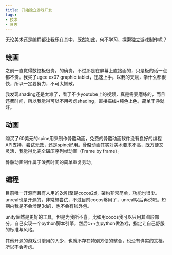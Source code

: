 ```yaml
---
title: 开始独立游戏开发
tags:
- 技术
- 日志
---
```


无论美术还是编程都让我乐在其中，既然如此，何不学习、探索独立游戏制作呢？

<!--more-->


## 绘画
之前一直觉得数控板很贵，的确贵，不过那是在屏幕上直接画的，只是板的话一点都不贵。我买了ugee ex07 graphic tablet，迅速上手。以我的天赋，学什么都很快，所以一定要努力，不可太懒散。

我发现shading还是太难了，看了不少youtube上的视频，真是需要磨练的，而且还费时间，所以我觉得可以不用考虑shading，直接描线+纯色上色，简单干净就好。

## 动画
购买了60美元的spine用来制作骨骼动画，免费的骨骼动画软件没有良好的编程API支持，尝试无效，还是spine好用。骨骼动画其实对美术要求不高，既方便又灵活，我觉得比完全碾压序列帧动画（Frame by frame）。

骨骼动画制作属于浪费时间的简单重复劳动。

## 编程
目前唯一开源而且有人用的2d引擎是cocos2d，架构非常简单，功能也很少。unreal也是开源的，非常想尝试，不过目前cocos够用了，unreal以后再说吧。短期内我是不会涉足3d的，也不会有钱外包。

unity固然是更好的工具，但是为我所不喜。比如用cocos我可以只用其图形部分，自己实现一个python脚本引擎，然后c++加python做游戏，指定让自己舒服的标准与风格。

其他开源的游戏引擎用的人少，也就不存在特别方便的整合，也没有详实的文档。所以不会考虑。
